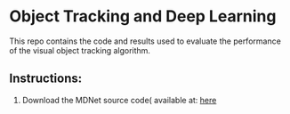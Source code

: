 # Object Tracking and Deep Learning
This repo contains the code and results used to evaluate the performance of the visual object tracking algorithm.

## Instructions:
1. Download the MDNet source code( available at: [here](https://github.com/liulj13/pyMDNet-VOT2OTB)
